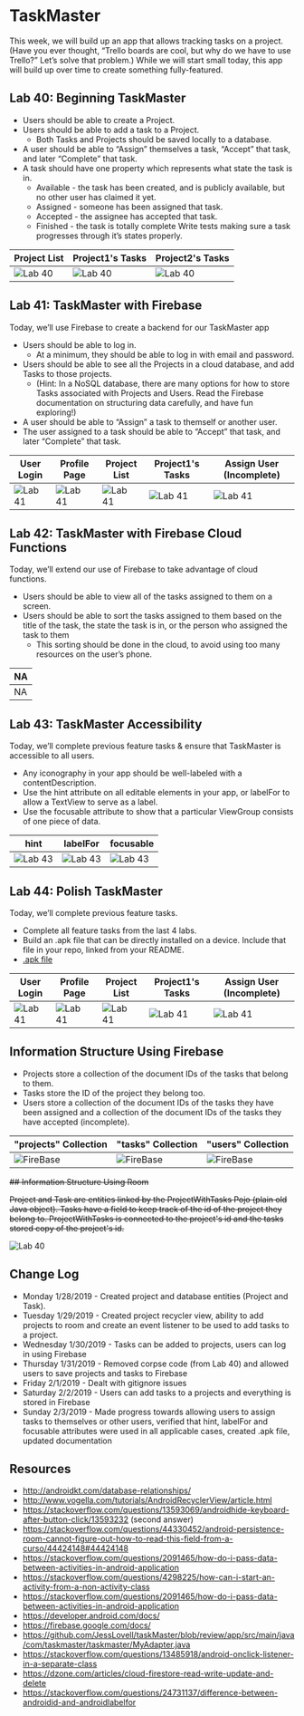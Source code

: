 # TaskMaster

This week, we will build up an app that allows tracking tasks on a project. (Have you ever thought, “Trello boards are cool, but why do we have to use Trello?” Let’s solve that problem.) While we will start small today, this app will build up over time to create something fully-featured.

## Lab 40: Beginning TaskMaster
* Users should be able to create a Project.
* Users should be able to add a task to a Project.
  * Both Tasks and Projects should be saved locally to a database.
* A user should be able to “Assign” themselves a task, “Accept” that task, and later “Complete” that task.
* A task should have one property which represents what state the task is in.
  * Available - the task has been created, and is publicly available, but no other user has claimed it yet.
  * Assigned - someone has been assigned that task.
  * Accepted - the assignee has accepted that task.
  * Finished - the task is totally complete Write tests making sure a task progresses through it’s states properly.

|             Project List              |             Project1's Tasks           |             Project2's Tasks           |
|---------------------------------------|----------------------------------------|----------------------------------------|
| ![Lab 40](screenshots/screenshot.png) | ![Lab 40](screenshots/screenshot1.png) | ![Lab 40](screenshots/screenshot2.png) |

## Lab 41: TaskMaster with Firebase
Today, we’ll use Firebase to create a backend for our TaskMaster app
* Users should be able to log in.
  * At a minimum, they should be able to log in with email and password.
* Users should be able to see all the Projects in a cloud database, and add Tasks to those projects.
  * (Hint: In a NoSQL database, there are many options for how to store Tasks associated with Projects and Users. Read the Firebase documentation on structuring data carefully, and have fun exploring!)
* A user should be able to “Assign” a task to themself or another user.
* The user assigned to a task should be able to “Accept” that task, and later “Complete” that task.

|              User Login                |              Profile Page              |              Project List              |            Project1's Tasks            |     Assign User (Incomplete)           |
|----------------------------------------|----------------------------------------|----------------------------------------|----------------------------------------|----------------------------------------|
| ![Lab 41](screenshots/screenshot3.png) | ![Lab 41](screenshots/screenshot4.png) | ![Lab 41](screenshots/screenshot5.png) | ![Lab 41](screenshots/screenshot6.png) | ![Lab 41](screenshots/screenshot7.png) |


## Lab 42: TaskMaster with Firebase Cloud Functions
Today, we’ll extend our use of Firebase to take advantage of cloud functions.
* Users should be able to view all of the tasks assigned to them on a screen.
* Users should be able to sort the tasks assigned to them based on the title of the task, the state the task is in, or the person who assigned the task to them
  * This sorting should be done in the cloud, to avoid using too many resources on the user’s phone.

| NA |
|----|
| NA |

## Lab 43: TaskMaster Accessibility
Today, we’ll complete previous feature tasks & ensure that TaskMaster is accessible to all users.
* Any iconography in your app should be well-labeled with a contentDescription.
* Use the hint attribute on all editable elements in your app, or labelFor to allow a TextView to serve as a label.
* Use the focusable attribute to show that a particular ViewGroup consists of one piece of data.

|              hint                |              labelFor              |              focusable              |
|----------------------------------------|----------------------------------------|----------------------------------------|
| ![Lab 43](screenshots/accessibility.png) | ![Lab 43](screenshots/accessibility1.png) | ![Lab 43](screenshots/accessibility2.png) |

## Lab 44: Polish TaskMaster
Today, we’ll complete previous feature tasks.
* Complete all feature tasks from the last 4 labs.
* Build an .apk file that can be directly installed on a device. Include that file in your repo, linked from your README.
* [.apk file](app/app-debug.apk)

|              User Login                |              Profile Page              |              Project List              |            Project1's Tasks            |     Assign User (Incomplete)           |
|----------------------------------------|----------------------------------------|----------------------------------------|----------------------------------------|----------------------------------------|
| ![Lab 41](screenshots/screenshot3.png) | ![Lab 41](screenshots/screenshot4.png) | ![Lab 41](screenshots/screenshot5.png) | ![Lab 41](screenshots/screenshot6.png) | ![Lab 41](screenshots/screenshot7.png) |

## Information Structure Using Firebase

* Projects store a collection of the document IDs of the tasks that belong to them.
* Tasks store the ID of the project they belong too.
* Users store a collection of the document IDs of the tasks they have been assigned and a collection of the document IDs of the tasks they have accepted (incomplete).

|          "projects" Collection           |           "tasks" Collection            |           "users" Collection             |
|------------------------------------------|-----------------------------------------|------------------------------------------|
|  ![FireBase](screenshots/firebase.png)   |  ![FireBase](screenshots/firebase1.png)  |  ![FireBase](screenshots/firebase2.png)  |

~~## Information Structure Using Room~~

~~Project and Task are entities linked by the ProjectWithTasks Pojo (plain old Java object). Tasks have a field to keep track of the id of the project they belong to. ProjectWithTasks is connected to the project's id and the tasks stored copy of the project's id.~~

![Lab 40](screenshots/roomDatabaseStructure.png)

## Change Log
* Monday 1/28/2019 - Created project and database entities (Project and Task).
* Tuesday 1/29/2019 - Created project recycler view, ability to add projects to room and create an event listener to be used to add tasks to a project.
* Wednesday 1/30/2019 - Tasks can be added to projects, users can log in using Firebase
* Thursday 1/31/2019 - Removed corpse code (from Lab 40) and allowed users to save projects and tasks to Firebase
* Friday 2/1/2019 - Dealt with gitignore issues
* Saturday 2/2/2019 - Users can add tasks to a projects and everything is stored in Firebase
* Sunday 2/3/2019 - Made progress towards allowing users to assign tasks to themselves or other users, verified that hint, labelFor and focusable attributes were used in all applicable cases, created .apk file, updated documentation

## Resources
* http://androidkt.com/database-relationships/
* http://www.vogella.com/tutorials/AndroidRecyclerView/article.html
* https://stackoverflow.com/questions/13593069/androidhide-keyboard-after-button-click/13593232 (second answer)
* https://stackoverflow.com/questions/44330452/android-persistence-room-cannot-figure-out-how-to-read-this-field-from-a-curso/44424148#44424148
* https://stackoverflow.com/questions/2091465/how-do-i-pass-data-between-activities-in-android-application
* https://stackoverflow.com/questions/4298225/how-can-i-start-an-activity-from-a-non-activity-class
* https://stackoverflow.com/questions/2091465/how-do-i-pass-data-between-activities-in-android-application
* https://developer.android.com/docs/
* https://firebase.google.com/docs/
* https://github.com/JessLovell/taskMaster/blob/review/app/src/main/java/com/taskmaster/taskmaster/MyAdapter.java
* https://stackoverflow.com/questions/13485918/android-onclick-listener-in-a-separate-class
* https://dzone.com/articles/cloud-firestore-read-write-update-and-delete
* https://stackoverflow.com/questions/24731137/difference-between-androidid-and-androidlabelfor